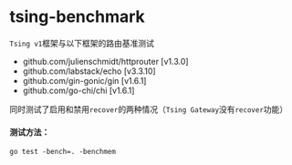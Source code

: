 # tsing-benchmark
`Tsing v1`框架与以下框架的路由基准测试
- github.com/julienschmidt/httprouter [v1.3.0]
- github.com/labstack/echo [v3.3.10]
- github.com/gin-gonic/gin [v1.6.1]
- github.com/go-chi/chi [v1.6.1]

同时测试了启用和禁用`recover`的两种情况（`Tsing Gateway`没有`recover`功能）

#### 测试方法：
```
go test -bench=. -benchmem
```
